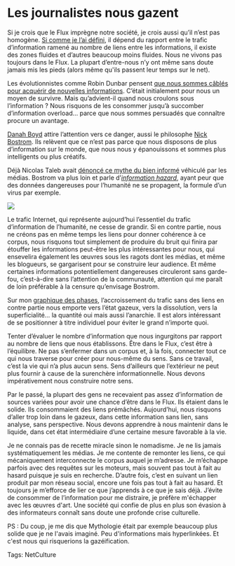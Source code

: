 # Les journalistes nous gazent

Si je crois que le Flux imprègne notre société, je crois aussi qu’il n’est pas homogène. [Si comme je l’ai défini](http://blog.tcrouzet.com/2010/01/25/densite-du-flux/), il dépend du rapport entre le trafic d’information ramené au nombre de liens entre les informations, il existe des zones fluides et d’autres beaucoup moins fluides. Nous ne vivons pas toujours dans le Flux. La plupart d’entre-nous n’y ont même sans doute jamais mis les pieds (alors même qu'ils passent leur temps sur le net).<span id="more-14129"></span>

Les évolutionnistes comme Robin Dunbar pensent [que nous sommes câblés pour acquérir de nouvelles informations](http://www.newscientist.com/article/mg20527431.600-the-dangers-of-a-highinformation-diet.html). C’était initialement pour nous un moyen de survivre. Mais qu’advient-il quand nous croulons sous l’information ? Nous risquons de les consommer jusqu’à succomber d’information overload… parce que nous sommes persuadés que connaître procure un avantage.

[Danah Boyd](http://www.internetactu.net/2010/01/06/danah-boyd-ce-quimplique-de-vivre-dans-un-monde-de-flux/) attire l’attention vers ce danger, aussi le philosophe [Nick Bostrom](http://www.nickbostrom.com). Ils relèvent que ce n’est pas parce que nous disposons de plus d’information sur le monde, que nous nous y épanouissons et sommes plus intelligents ou plus créatifs.

Déjà Nicolas Taleb avait [dénoncé ce mythe du bien informé](http://blog.tcrouzet.com/2007/08/31/information-egale-desinformation/) véhiculé par les médias. Bostrom va plus loin et parle d’[*information hazard*](http://www.nickbostrom.com/information-hazards.pdf), ayant peur que des données dangereuses pour l’humanité ne se propagent, la formule d’un virus par exemple.

![](http://blog.tcrouzet.comhttps://tcrouzet.com/images_tc/2010/01/trafic.png)

Le trafic Internet, qui représente aujourd’hui l’essentiel du trafic d’information de l’humanité, ne cesse de grandir. Si en contre partie, nous ne créons pas en même temps les liens pour donner cohérence à ce corpus, nous risquons tout simplement de produire du bruit qui finira par étouffer les informations peut-être les plus intéressantes pour nous, qui ensevelira également les œuvres sous les ragots dont les médias, et même les blogueurs, se gargarisent pour se construire leur audience. Et même certaines informations potentiellement dangereuses circuleront sans garde-fou, c’est-à-dire sans l’attention de la communauté, attention qui me paraît de loin préférable à la censure qu’envisage Bostrom.

Sur mon [graphique des phases](http://blog.tcrouzet.com/2010/01/25/densite-du-flux/), l’accroissement du trafic sans des liens en contre partie nous emporte vers l’état gazeux, vers la dissolution, vers la superficialité… la quantité oui mais aussi l’anarchie. Il est alors intéressant de se positionner à titre individuel pour éviter le grand n’importe quoi.

Tenter d’évaluer le nombre d’information que nous ingurgitons par rapport au nombre de liens que nous établissons. Être dans le Flux, c’est être à l’équilibre. Ne pas s’enfermer dans un corpus et, à la fois, connecter tout ce qui nous traverse pour créer pour nous-même du sens. Sans ce travail, c’est la vie qui n’a plus aucun sens. Sens d’ailleurs que l’extérieur ne peut plus fournir à cause de la surenchère informationnelle. Nous devons impérativement nous construire notre sens.

Par le passé, la plupart des gens ne recevaient pas assez d’information de sources variées pour avoir une chance d’être dans le Flux. Ils étaient dans le solide. Ils consommaient des liens prémâchés. Aujourd’hui, nous risquons d’aller trop loin dans le gazeux, dans cette information sans lien, sans analyse, sans perspective. Nous devons apprendre à nous maintenir dans le liquide, dans cet état intermédiaire d’une certaine mesure favorable à la vie.

Je ne connais pas de recette miracle sinon le nomadisme. Je ne lis jamais systématiquement les médias. Je me contente de remonter les liens, ce qui mécaniquement interconnecte le corpus auquel je m’adresse. Je m’échappe parfois avec des requêtes sur les moteurs, mais souvent pas tout à fait au hasard puisque je suis en recherche. D’autre fois, c’est en suivant un lien produit par mon réseau social, encore une fois pas tout à fait au hasard. Et toujours je m’efforce de lier ce que j’apprends à ce que je sais déjà. J’évite de consommer de l’information pour me distraire, je préfère m'échapper avec les œuvres d'art. Une société qui confie de plus en plus son évasion à des informateurs connaît sans doute une profonde crise culturelle.

PS : Du coup, je me dis que Mythologie était par exemple beaucoup plus solide que je ne l'avais imaginé. Peu d'informations mais hyperlinkées. Et c'est nous qui risquerions la gazéification.

Tags: NetCulture